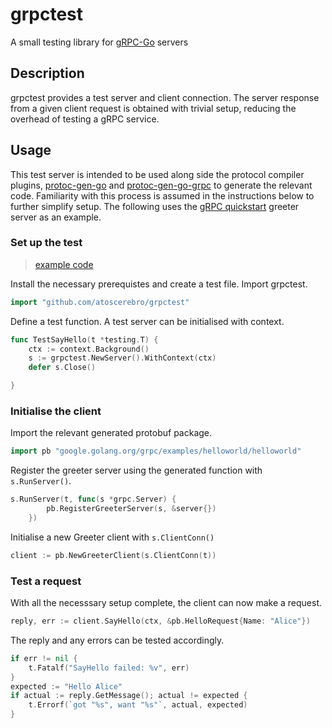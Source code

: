 # grpctest

A small testing library for [gRPC-Go](https://github.com/grpc/grpc-go) servers

## Description

grpctest provides a test server and client connection. 
The server response from a given client request is obtained with trivial setup, reducing the overhead of testing a gRPC service.

## Usage

This test server is intended to be used along side the protocol compiler plugins, 
[protoc-gen-go](https://pkg.go.dev/google.golang.org/protobuf/cmd/protoc-gen-go) and 
[protoc-gen-go-grpc](https://pkg.go.dev/google.golang.org/grpc/cmd/protoc-gen-go-grpc) to generate the relevant code. 
Familiarity with this process is assumed in the instructions below to further simplify setup.
The following uses the [gRPC quickstart](https://grpc.io/docs/languages/go/quickstart/) greeter server as an example.

### Set up the test 

> [example code](https://github.com/grpc/grpc-go/tree/master/examples/helloworld)

Install the necessary prerequistes and create a test file. Import grpctest.

```go
import "github.com/atoscerebro/grpctest"
```

Define a test function. A test server can be initialised with context.

```go
func TestSayHello(t *testing.T) {
	ctx := context.Background()
	s := grpctest.NewServer().WithContext(ctx)
	defer s.Close()

}
```

### Initialise the client

Import the relevant generated protobuf package.

```go
import pb "google.golang.org/grpc/examples/helloworld/helloworld"
```

Register the greeter server using the generated function with `s.RunServer()`.

```go
s.RunServer(t, func(s *grpc.Server) {
		pb.RegisterGreeterServer(s, &server{})
	})
```

Initialise a new Greeter client with `s.ClientConn()`

```go
client := pb.NewGreeterClient(s.ClientConn(t))
```

### Test a request

With all the necesssary setup complete, the client can now make a request.

```go
reply, err := client.SayHello(ctx, &pb.HelloRequest{Name: "Alice"})
```

The reply and any errors can be tested accordingly.

```go
if err != nil {
	t.Fatalf("SayHello failed: %v", err)
}
expected := "Hello Alice"
if actual := reply.GetMessage(); actual != expected {
	t.Errorf(`got "%s", want "%s"`, actual, expected)
}
```

